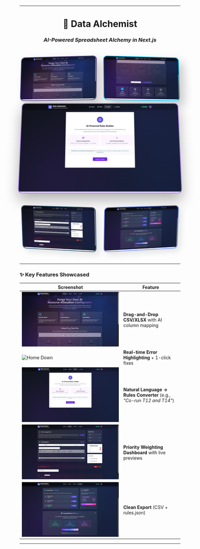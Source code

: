 
---

<div align="center">

# **🔮 Data Alchemist**  
### *AI-Powered Spreadsheet Alchemy in Next.js*  

<!-- 3D Screenshot Grid -->
<div style="
  display: grid;
  grid-template-columns: repeat(2, 1fr);
  gap: 20px;
  perspective: 1000px;
  margin: 40px 0;
">
  <!-- Screenshot 1 (Top-left) -->
  <div style="
    transform: rotateY(-5deg) rotateX(5deg);
    transition: all 0.3s;
    border-radius: 12px;
    overflow: hidden;
    box-shadow: 15px 15px 30px rgba(0,0,0,0.2);
    border: 2px solid #4e4376;
    grid-column: 1;
    grid-row: 1;
  ">
    <img src="/screenshots/home.png" alt="Data Upload Interface" style="width: 100%; height: auto;">
  </div>
  
  <!-- Screenshot 2 (Top-right) -->
  <div style="
    transform: rotateY(5deg) rotateX(5deg);
    transition: all 0.3s;
    border-radius: 12px;
    overflow: hidden;
    box-shadow: 15px 15px 30px rgba(0,0,0,0.2);
    border: 2px solid #00c9ff;
    grid-column: 2;
    grid-row: 1;
  ">
    <img src="/screenshots/home2.png" alt="AI Validation" style="width: 100%; height: auto;">
  </div>
  
  <!-- Screenshot 3 (Center, spans 2 cols) -->
  <div style="
    transform: rotateY(0deg) rotateX(10deg) translateY(-20px);
    transition: all 0.3s;
    border-radius: 12px;
    overflow: hidden;
    box-shadow: 0 20px 40px rgba(0,0,0,0.3);
    border: 2px solid #a777e3;
    grid-column: 1 / span 2;
    grid-row: 2;
    z-index: 2;
  ">
    <img src="/screenshots/rules.png" alt="Natural Language Rule Converter" style="width: 100%; height: auto;">
  </div>
  
  <!-- Screenshot 4 (Bottom-left) -->
  <div style="
    transform: rotateY(-10deg) rotateX(-5deg);
    transition: all 0.3s;
    border-radius: 12px;
    overflow: hidden;
    box-shadow: 10px 10px 20px rgba(0,0,0,0.1);
    border: 2px solid #2b5876;
    grid-column: 1;
    grid-row: 3;
  ">
    <img src="/screenshots/data.png" alt="Priority Sliders" style="width: 100%; height: auto;">
  </div>
  
  <!-- Screenshot 5 (Bottom-right) -->
  <div style="
    transform: rotateY(10deg) rotateX(-5deg);
    transition: all 0.3s;
    border-radius: 12px;
    overflow: hidden;
    box-shadow: 10px 10px 20px rgba(0,0,0,0.1);
    border: 2px solid #6e8efb;
    grid-column: 2;
    grid-row: 3;
  ">
    <img src="/screenshots/export.png" alt="Export Panel" style="width: 100%; height: auto;">
  </div>
</div>

</div>

---

### **✨ Key Features Showcased**  
| Screenshot | Feature |  
|------------|---------|  
| ![Home](/screenshots/home.png) | **Drag-and-Drop CSV/XLSX** with AI column mapping |  
| ![Home Down](/screenshots/home2.png.png) | **Real-time Error Highlighting** + 1-click fixes |  
| ![Rules](/screenshots/rules.png) | **Natural Language → Rules Converter** (e.g., *"Co-run T12 and T14"*) |  
| ![Data](/screenshots/data.png) | **Priority Weighting Dashboard** with live previews |  
| ![Export](/screenshots/export.png) | **Clean Export** (CSV + rules.json) |  

---

</div>